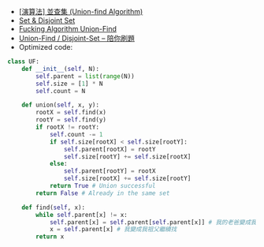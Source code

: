 - [[演算法] 並查集 (Union-find Algorithm)](https://ithelp.ithome.com.tw/articles/10209278)
- [Set & Disjoint Set](https://web.ntnu.edu.tw/~algo/Set.html)
- [Fucking Algorithm Union-Find](https://github.com/labuladong/fucking-algorithm/blob/master/%E7%AE%97%E6%B3%95%E6%80%9D%E7%BB%B4%E7%B3%BB%E5%88%97/UnionFind%E7%AE%97%E6%B3%95%E8%AF%A6%E8%A7%A3.md)
- [Union-Find / Disjoint-Set – 陪你刷題](https://haogroot.com/2021/01/29/union_find-leetcode/)
- Optimized code:
```python
class UF:
    def __init__(self, N):
        self.parent = list(range(N))
        self.size = [1] * N
        self.count = N

    def union(self, x, y):
        rootX = self.find(x)
        rootY = self.find(y)
        if rootX != rootY:
            self.count -= 1
            if self.size[rootX] < self.size[rootY]:
                self.parent[rootX] = rootY
                self.size[rootY] += self.size[rootX]
            else:
                self.parent[rootY] = rootX
                self.size[rootX] += self.size[rootY]
            return True # Union successful
        return False # Already in the same set

    def find(self, x):
        while self.parent[x] != x:
            self.parent[x] = self.parent[self.parent[x]] # 我的老爸變成我祖父
            x = self.parent[x] # 我變成我祖父繼續找
        return x
```




